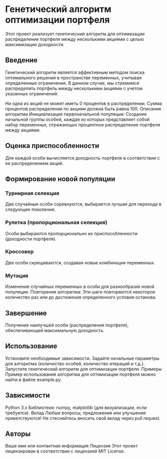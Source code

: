 # Генетический алгоритм оптимизации портфеля

Этот проект реализует генетический алгоритм для оптимизации распределения портфеля между несколькими акциями с целью максимизации доходности.

## Введение

Генетический алгоритм является эффективным методом поиска оптимального решения в пространстве переменных, учитывая определенные ограничения. В данном случае, мы стремимся распределить портфель между несколькими акциями с учетом указанных ограничений:

Ни одна из акций не может иметь 0 процентов в распределении.
Сумма процентов распределения по акциям должна быть равна 100.
Описание алгоритма
Инициализация первоначальной популяции: Создание начальной группы особей, каждая из которых представляет собой набор переменных, отражающих процентное распределение портфеля между акциями.

## Оценка приспособленности
Для каждой особи вычисляется доходность портфеля в соответствии с ее распределением акций.

## Формирование новой популяции

### Турнирная селекция
Две случайные особи соревнуются, выбирается лучшая для перехода в следующее поколение.
### Рулетка (пропорциональная селекция)
Особи выбираются пропорционально их приспособленности (доходности портфеля).
### Кроссовер
Две особи скрещиваются, создавая новые комбинации переменных.
### Мутация
Изменение случайных переменных в особи для разнообразия новой популяции.
Повторение алгоритма: Эти шаги повторяются некоторое количество раз или до достижения определенного условия останова.

## Завершение
Получение наилучшей особи (распределения портфеля), обеспечивающей максимальную доходность.

## Использование
Установите необходимые зависимости.
Задайте начальные параметры для алгоритма (количество особей, количество итераций и т.д.).
Запустите генетический алгоритм для оптимизации портфеля.
Примеры
Пример использования алгоритма для оптимизации портфеля можно найти в файле example.py.

## Зависимости
Python 3.x
Библиотеки: numpy, matplotlib (для визуализации, если требуется).
Вклад
Любые вопросы, предложения или улучшения приветствуются! Не стесняйтесь вносить свой вклад через pull request.

## Авторы
Ваше имя или контактная информация
Лицензия
Этот проект лицензирован в соответствии с лицензией MIT License.
